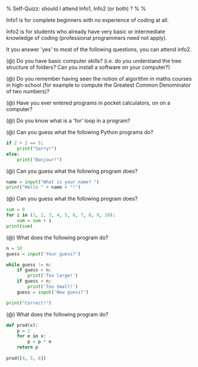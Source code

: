 % Self-Quizz: should I attend Info1, Info2 (or both) ?
% 
%

Info1 is for complete beginners with no experience of coding at all.

Info2 is for students who already have very basic or intermediate knowledge of coding (professional programmers need not apply). 

It you answer 'yes' to most of the following questions, you can attend info2. 

(@) Do you have basic computer skills? (i.e. do you understand the tree structure of folders? Can you install a software on your computer?)

(@) Do you remember having seen the notion of algorithm in maths courses in high-school (for example to compute the Greatest Common Denominator of two numbers)?

(@) Have you ever entered programs in pocket calculators, on on a computer?

(@) Do you know what is a 'for' loop in a program?

(@) Can you guess what the following Python programs do?

```python
if 2 + 2 == 5: 
	print("Sorry!")
else:
	print("Bonjour!")
```

(@) Can you guess what the following program does?

```python
name = input("What is your name? ")
print("Hello " + name + "!")
```

(@) Can you guess what the following program does?

```python
sum = 0
for i in (1, 2, 3, 4, 5, 6, 7, 8, 9, 10):
	sum = sum + i
print(sum)
```

(@) What does the following program do?

```python
n = 50
guess = input('Your guess?')

while guess != n:
	if guess > n:
		print('Too large!')
	if guess < n:
		print('Too Small!')
	guess = input('New guess?')

print("Correct!")
```


(@) What does the following program do?

```python
def prod(x):
	p = 1
	for e in x:
		p = p * e
	return p
	
prod([4, 5, 6])
```






